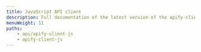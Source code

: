 ```yaml
---
title: JavaScript API client
description: Full documentation of the latest version of the apify-client NPM package, which simplifies access to the Apify API using JavaScript / Node.js
menuWeight: 11
paths:
    - api/apify-client-js
    - apify-client-js
---
```

